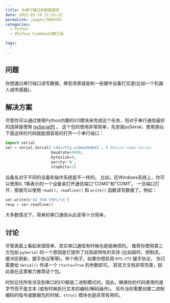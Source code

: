 ```yaml
---
title: 与串行端口的数据通信
date: 2022-01-10 21:33:22
permalink: /pages/988438/
categories:
  - Python
  - 《Python Cookbook》第三版

tags:
  - 
---
```


## 问题

你想通过串行端口读写数据，典型场景就是和一些硬件设备打交道(比如一个机器人或传感器)。

## 解决方案

尽管你可以通过使用Python内置的I/O模块来完成这个任务，但对于串行通信最好的选择是使用 [pySerial包](http://pyserial.sourceforge.net/) 。 这个包的使用非常简单，先安装pySerial，使用类似下面这样的代码就能很容易的打开一个串行端口：

```python
import serial
ser = serial.Serial('/dev/tty.usbmodem641', # Device name varies
                    baudrate=9600,
                    bytesize=8,
                    parity='N',
                    stopbits=1)
```

设备名对于不同的设备和操作系统是不一样的。 比如，在Windows系统上，你可以使用0, 1等表示的一个设备来打开通信端口”COM0”和”COM1”。 一旦端口打开，那就可以使用 `read()`，`readline()` 和 `write()` 函数读写数据了。例如：

```python
ser.write(b'G1 X50 Y50\r\n')
resp = ser.readline()
```

大多数情况下，简单的串口通信从此变得十分简单。

## 讨论

尽管表面上看起来很简单，其实串口通信有时候也是挺麻烦的。 推荐你使用第三方包如 `pySerial` 的一个原因是它提供了对高级特性的支持 (比如超时，控制流，缓冲区刷新，握手协议等等)。举个例子，如果你想启用 `RTS-CTS` 握手协议， 你只需要给 `Serial()` 传递一个 `rtscts=True` 的参数即可。 其官方文档非常完善，因此我在这里极力推荐这个包。

时刻记住所有涉及到串口的I/O都是二进制模式的。因此，确保你的代码使用的是字节而不是文本 (或有时候执行文本的编码/解码操作)。 另外当你需要创建二进制编码的指令或数据包的时候，`struct` 模块也是非常有用的。
